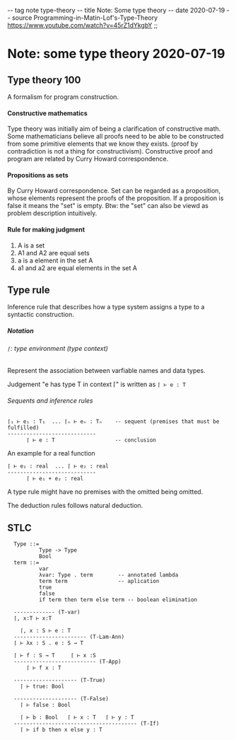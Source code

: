 -- tag note type-theory
-- title Note: Some type theory
-- date 2020-07-19
-- source Programming-in-Matin-Lof's-Type-Theory
          https://www.youtube.com/watch?v=45rZ1dYkgbY
;;
# Note: some type theory 2020-07-19
## Type theory 100
A formalism for program construction.

#### Constructive mathematics
Type theory was initially aim of being a clarification of constructive math. Some mathematicians believe all proofs need to be able to be constructed from some primitive elements that we know they exists. (proof by contradiction is not a thing for constructivism). Constructive proof and program are related by Curry Howard correspondence.

#### Propositions as sets
By Curry Howard correspondence. Set can be regarded as a proposition, whose elements represent the proofs of the proposition. If a proposition is false it means the "set" is empty. Btw: the "set" can also be viewd as problem description intuitively.

#### Rule for making judgment
1. A is a set
2. A1 and A2 are equal sets
3. a is a element in the set A
4. a1 and a2 are equal elements in the set A

## Type rule
Inference rule that describes how a type system assigns a type to a syntactic construction.

##### Notation
###### `⌈`: type environment (type context)
Represent the association between varfiable names and data types.

Judgement "e has type T in context ⌈" is written as `⌈ ⊢ e : T`

###### Sequents and inference rules
```
⌈₁ ⊢ e₁ : T₁  ... ⌈ₙ ⊢ eₙ : Tₙ    -- sequent (premises that must be fulfilled)
----------------------------
      ⌈ ⊢ e : T                   -- conclusion
```

An example for a real function
```
⌈ ⊢ e₁ : real  ... ⌈ ⊢ e₂ : real
----------------------------
      ⌈ ⊢ e₁ + e₂ : real
```

A type rule might have no premises with the omitted being omitted.

The deduction rules follows natural deduction.

## STLC

```
  Type ::=
          Type -> Type
          Bool
  term ::=
          var
          λvar: Type . term        -- annotated lambda
          term term                -- aplication
          true
          false
          if term then term else term -- boolean elimination

  ------------- (T-var)
  ⌈, x:T ⊢ x:T

    ⌈, x : S ⊢ e : T
  ----------------------- (T-Lam-Ann)
  ⌈ ⊢ λx : S . e : S → T

  ⌈ ⊢ f : S → T     ⌈ ⊢ x :S
  -------------------------- (T-App)
      ⌈ ⊢ f x : T

  -------------------- (T-True)
    ⌈ ⊢ true: Bool

  -------------------- (T-False)
    ⌈ ⊢ false : Bool

    ⌈ ⊢ b : Bool   ⌈ ⊢ x : T   ⌈ ⊢ y : T
  --------------------------------------- (T-If)
    ⌈ ⊢ if b then x else y : T

```
